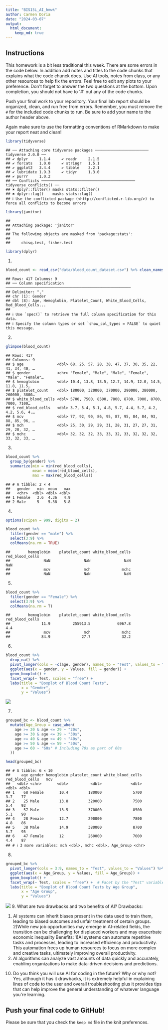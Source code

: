 ```yaml
---
title: "BIS15L_AI_hmwk"
author: Carmen Doria
date: "2024-03-07"
output: 
  html_document: 
    keep_md: true
---
```




## Instructions
This homework is a bit less traditional this week. There are some errors in the code below. In addition add notes and titles to the code chunks that explains what the code chunck does. Use AI tools, notes from class, or any other resources to help fix the errors. Feel free to edit any plots to your preference. Don't forget to answer the two questions at the bottom. Upon completion, you should not have to '#' out any of the code chunks.

Push your final work to your repository. Your final lab report should be organized, clean, and run free from errors. Remember, you must remove the `#` for the included code chunks to run. Be sure to add your name to the author header above.   

Again make sure to use the formatting conventions of RMarkdown to make your report neat and clean!  



```r
library(tidyverse)
```

```
## ── Attaching core tidyverse packages ──────────────────────── tidyverse 2.0.0 ──
## ✔ dplyr     1.1.4     ✔ readr     2.1.5
## ✔ forcats   1.0.0     ✔ stringr   1.5.1
## ✔ ggplot2   3.4.4     ✔ tibble    3.2.1
## ✔ lubridate 1.9.3     ✔ tidyr     1.3.0
## ✔ purrr     1.0.2     
## ── Conflicts ────────────────────────────────────────── tidyverse_conflicts() ──
## ✖ dplyr::filter() masks stats::filter()
## ✖ dplyr::lag()    masks stats::lag()
## ℹ Use the conflicted package (<http://conflicted.r-lib.org/>) to force all conflicts to become errors
```

```r
library(janitor)
```

```
## 
## Attaching package: 'janitor'
## 
## The following objects are masked from 'package:stats':
## 
##     chisq.test, fisher.test
```

```r
library(dplyr)
```

1.

```r
blood_count <- read_csv("data/blood_count_dataset.csv") %>% clean_names()
```

```
## Rows: 417 Columns: 9
## ── Column specification ────────────────────────────────────────────────────────
## Delimiter: ","
## chr (1): Gender
## dbl (8): Age, Hemoglobin, Platelet_Count, White_Blood_Cells, Red_Blood_Cells...
## 
## ℹ Use `spec()` to retrieve the full column specification for this data.
## ℹ Specify the column types or set `show_col_types = FALSE` to quiet this message.
```

2. 

```r
glimpse(blood_count)
```

```
## Rows: 417
## Columns: 9
## $ age               <dbl> 68, 25, 57, 28, 38, 47, 37, 30, 35, 22, 41, 34, 40, …
## $ gender            <chr> "Female", "Male", "Male", "Female", "Male", "Female"…
## $ hemoglobin        <dbl> 10.4, 13.8, 13.5, 12.7, 14.9, 12.0, 14.5, 11.8, 11.5…
## $ platelet_count    <dbl> 180000, 320000, 370000, 290000, 380000, 260000, 3800…
## $ white_blood_cells <dbl> 5700, 7500, 8500, 7800, 8700, 7000, 8700, 7000, 7100…
## $ red_blood_cells   <dbl> 3.7, 5.4, 5.1, 4.8, 5.7, 4.4, 5.7, 4.2, 4.2, 5.6, 4.…
## $ mcv               <dbl> 77, 92, 90, 86, 95, 87, 95, 84, 84, 93, 88, 85, 96, …
## $ mch               <dbl> 25, 30, 29, 29, 31, 28, 31, 27, 27, 31, 29, 28, 32, …
## $ mchc              <dbl> 32, 32, 32, 33, 33, 32, 33, 32, 32, 32, 33, 32, 33, …
```

3. 

```r
blood_count %>%
  group_by(gender) %>%
  summarize(min = min(red_blood_cells),
            mean = mean(red_blood_cells),
            max = max(red_blood_cells))
```

```
## # A tibble: 2 × 4
##   gender   min  mean   max
##   <chr>  <dbl> <dbl> <dbl>
## 1 Female   3.6  4.36   4.9
## 2 Male     5    5.38   5.8
```


4. 

```r
options(scipen = 999, digits = 2)

blood_count %>% 
  filter(gender == "male") %>%
  select(3:9) %>%
  colMeans(na.rm = TRUE)
```

```
##        hemoglobin    platelet_count white_blood_cells   red_blood_cells 
##               NaN               NaN               NaN               NaN 
##               mcv               mch              mchc 
##               NaN               NaN               NaN
```

5. 

```r
blood_count %>% 
  filter(gender == "Female") %>% 
  select(3:9) %>%
  colMeans(na.rm = T)
```

```
##        hemoglobin    platelet_count white_blood_cells   red_blood_cells 
##              11.9          255913.5            6967.8               4.4 
##               mcv               mch              mchc 
##              84.9              27.7              32.2
```


6. 

```r
blood_count %>%
  drop_na() %>%
  pivot_longer(cols = -c(age, gender), names_to = "Test", values_to = "Values") %>%
  ggplot(aes(x = gender, y = Values, fill = gender)) +
  geom_boxplot() +
  facet_wrap(~ Test, scales = "free") +
  labs(title = "Boxplot of Blood Count Tests",
       x = "Gender",
       y = "Values")
```

![](hw15_files/figure-html/unnamed-chunk-7-1.png)<!-- -->

7. 

```r
grouped_bc <- blood_count %>%
  mutate(Age_Group = case_when(
    age >= 20 & age <= 29 ~ "20s",
    age >= 30 & age <= 39 ~ "30s",
    age >= 40 & age <= 49 ~ "40s",
    age >= 50 & age <= 59 ~ "50s",
    age >= 60 ~ "60s" # Including 70s as part of 60s
  ))

head(grouped_bc)
```

```
## # A tibble: 6 × 10
##     age gender hemoglobin platelet_count white_blood_cells red_blood_cells   mcv
##   <dbl> <chr>       <dbl>          <dbl>             <dbl>           <dbl> <dbl>
## 1    68 Female       10.4         180000              5700             3.7    77
## 2    25 Male         13.8         320000              7500             5.4    92
## 3    57 Male         13.5         370000              8500             5.1    90
## 4    28 Female       12.7         290000              7800             4.8    86
## 5    38 Male         14.9         380000              8700             5.7    95
## 6    47 Female       12           260000              7000             4.4    87
## # ℹ 3 more variables: mch <dbl>, mchc <dbl>, Age_Group <chr>
```

8. 

```r
grouped_bc %>%
  pivot_longer(cols = 3:9, names_to = "Test", values_to = "Values") %>%
  ggplot(aes(x = Age_Group, y = Values, fill = Age_Group)) +
  geom_boxplot() +
  facet_wrap(~ Test, scales = "free") +  # Facet by the "Test" variable
  labs(title = "Boxplot of Blood Count Tests by Age Group",
       x = "Age Group",
       y = "Values")
```

![](hw15_files/figure-html/unnamed-chunk-9-1.png)<!-- -->
9. What are two drawbacks and two benefits of AI?
Drawbacks:
1) AI systems can inherit biases present in the data used to train them, leading to biased outcomes and unfair treatment of certain groups.
2)While new job opportunities may emerge in AI-related fields, the transition can be challenging for displaced workers and may exacerbate economic inequality
Benefits:
1)AI systems can automate repetitive tasks and processes, leading to increased efficiency and productivity. This automation frees up human resources to focus on more complex and creative tasks, ultimately improving overall productivity.
2) AI algorithms can analyze vast amounts of data quickly and accurately, enabling organizations to make data-driven decisions and predictions.
10. Do you think you will use AI for coding in the future? Why or why not?
Yes, although it has it drawbacks, it is extremely helpful in explaining lines of code to the user and overall troubleshooting plus it provides tips that can help improve the general understanding of whatever language you're learning.


## Push your final code to GitHub!
Please be sure that you check the `keep md` file in the knit preferences. 
